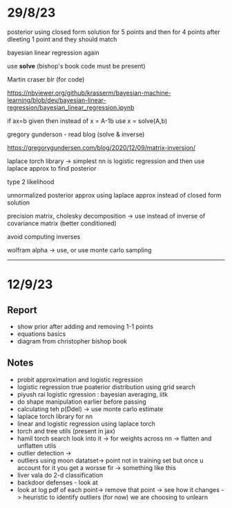 # 29/8/23

posterior using closed form solution for 5 points and then for 4 points after dleeting 1 point and they should match

bayesian linear regression again

use **solve** (bishop's book code must be present)

Martin craser blr (for code)


https://nbviewer.org/github/krasserm/bayesian-machine-learning/blob/dev/bayesian-linear-regression/bayesian_linear_regression.ipynb

if ax=b given then instead of x = A-1b use x = solve(A,b)

gregory gunderson - read blog (solve & inverse)

https://gregorygundersen.com/blog/2020/12/09/matrix-inversion/

laplace torch library -> simplest nn is logistic regression and then use laplace approx to find posterior

type 2 likelihood

unnormalized posterior approx using laplace approx instead of closed form solution

precision matrix, cholesky decomposition -> use instead of inverse of covariance matrix (better conditioned)

avoid computing inverses

wolfram alpha -> use, or use monte carlo sampling

<hr>

# 12/9/23

## Report 
- show prior after adding and removing 1-1 points
- equations basics
- diagram from christopher bishop book

## Notes
- probit approximation and logistic regression
- logistic regression true poaterior distribution using grid search
- piyush rai logistic rgression : bayesian averaging, iitk
- do shape manipulation earlier before passing
- calculating teh p(Ddel) -> use monte carlo estimate
- laplace torch library for nn
- linear and logistic regression using laplace torch
- torch and tree utils (present in jax)
- hamil torch search look into it -> for weights across nn -> flatten and unflatten utils
- outlier detection -> 
- outliers using moon datatset-> point not in training set but once u account for it you get a worsse fir -> something like this
- liver vala do 2-d classification
- backdoor defenses - look at
- look at log pdf of each point-> remove that point -> see how it changes -> heuristic to identify outliers (for now) we are choosing to unlearn


